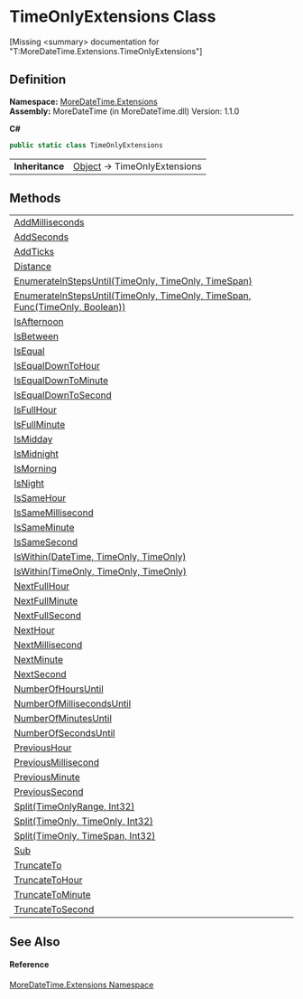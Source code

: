# TimeOnlyExtensions Class


\[Missing &lt;summary&gt; documentation for "T:MoreDateTime.Extensions.TimeOnlyExtensions"\]



## Definition
**Namespace:** <a href="N_MoreDateTime_Extensions.md">MoreDateTime.Extensions</a>  
**Assembly:** MoreDateTime (in MoreDateTime.dll) Version: 1.1.0

**C#**
``` C#
public static class TimeOnlyExtensions
```

<table><tr><td><strong>Inheritance</strong></td><td><a href="https://learn.microsoft.com/dotnet/api/system.object" target="_blank" rel="noopener noreferrer">Object</a>  →  TimeOnlyExtensions</td></tr>
</table>



## Methods
<table>
<tr>
<td><a href="M_MoreDateTime_Extensions_TimeOnlyExtensions_AddMilliseconds.md">AddMilliseconds</a></td>
<td> </td></tr>
<tr>
<td><a href="M_MoreDateTime_Extensions_TimeOnlyExtensions_AddSeconds.md">AddSeconds</a></td>
<td> </td></tr>
<tr>
<td><a href="M_MoreDateTime_Extensions_TimeOnlyExtensions_AddTicks.md">AddTicks</a></td>
<td> </td></tr>
<tr>
<td><a href="M_MoreDateTime_Extensions_TimeOnlyExtensions_Distance.md">Distance</a></td>
<td> </td></tr>
<tr>
<td><a href="M_MoreDateTime_Extensions_TimeOnlyExtensions_EnumerateInStepsUntil.md">EnumerateInStepsUntil(TimeOnly, TimeOnly, TimeSpan)</a></td>
<td> </td></tr>
<tr>
<td><a href="M_MoreDateTime_Extensions_TimeOnlyExtensions_EnumerateInStepsUntil_1.md">EnumerateInStepsUntil(TimeOnly, TimeOnly, TimeSpan, Func(TimeOnly, Boolean))</a></td>
<td> </td></tr>
<tr>
<td><a href="M_MoreDateTime_Extensions_TimeOnlyExtensions_IsAfternoon.md">IsAfternoon</a></td>
<td> </td></tr>
<tr>
<td><a href="M_MoreDateTime_Extensions_TimeOnlyExtensions_IsBetween.md">IsBetween</a></td>
<td> </td></tr>
<tr>
<td><a href="M_MoreDateTime_Extensions_TimeOnlyExtensions_IsEqual.md">IsEqual</a></td>
<td> </td></tr>
<tr>
<td><a href="M_MoreDateTime_Extensions_TimeOnlyExtensions_IsEqualDownToHour.md">IsEqualDownToHour</a></td>
<td> </td></tr>
<tr>
<td><a href="M_MoreDateTime_Extensions_TimeOnlyExtensions_IsEqualDownToMinute.md">IsEqualDownToMinute</a></td>
<td> </td></tr>
<tr>
<td><a href="M_MoreDateTime_Extensions_TimeOnlyExtensions_IsEqualDownToSecond.md">IsEqualDownToSecond</a></td>
<td> </td></tr>
<tr>
<td><a href="M_MoreDateTime_Extensions_TimeOnlyExtensions_IsFullHour.md">IsFullHour</a></td>
<td> </td></tr>
<tr>
<td><a href="M_MoreDateTime_Extensions_TimeOnlyExtensions_IsFullMinute.md">IsFullMinute</a></td>
<td> </td></tr>
<tr>
<td><a href="M_MoreDateTime_Extensions_TimeOnlyExtensions_IsMidday.md">IsMidday</a></td>
<td> </td></tr>
<tr>
<td><a href="M_MoreDateTime_Extensions_TimeOnlyExtensions_IsMidnight.md">IsMidnight</a></td>
<td> </td></tr>
<tr>
<td><a href="M_MoreDateTime_Extensions_TimeOnlyExtensions_IsMorning.md">IsMorning</a></td>
<td> </td></tr>
<tr>
<td><a href="M_MoreDateTime_Extensions_TimeOnlyExtensions_IsNight.md">IsNight</a></td>
<td> </td></tr>
<tr>
<td><a href="M_MoreDateTime_Extensions_TimeOnlyExtensions_IsSameHour.md">IsSameHour</a></td>
<td> </td></tr>
<tr>
<td><a href="M_MoreDateTime_Extensions_TimeOnlyExtensions_IsSameMillisecond.md">IsSameMillisecond</a></td>
<td> </td></tr>
<tr>
<td><a href="M_MoreDateTime_Extensions_TimeOnlyExtensions_IsSameMinute.md">IsSameMinute</a></td>
<td> </td></tr>
<tr>
<td><a href="M_MoreDateTime_Extensions_TimeOnlyExtensions_IsSameSecond.md">IsSameSecond</a></td>
<td> </td></tr>
<tr>
<td><a href="M_MoreDateTime_Extensions_TimeOnlyExtensions_IsWithin.md">IsWithin(DateTime, TimeOnly, TimeOnly)</a></td>
<td> </td></tr>
<tr>
<td><a href="M_MoreDateTime_Extensions_TimeOnlyExtensions_IsWithin_1.md">IsWithin(TimeOnly, TimeOnly, TimeOnly)</a></td>
<td> </td></tr>
<tr>
<td><a href="M_MoreDateTime_Extensions_TimeOnlyExtensions_NextFullHour.md">NextFullHour</a></td>
<td> </td></tr>
<tr>
<td><a href="M_MoreDateTime_Extensions_TimeOnlyExtensions_NextFullMinute.md">NextFullMinute</a></td>
<td> </td></tr>
<tr>
<td><a href="M_MoreDateTime_Extensions_TimeOnlyExtensions_NextFullSecond.md">NextFullSecond</a></td>
<td> </td></tr>
<tr>
<td><a href="M_MoreDateTime_Extensions_TimeOnlyExtensions_NextHour.md">NextHour</a></td>
<td> </td></tr>
<tr>
<td><a href="M_MoreDateTime_Extensions_TimeOnlyExtensions_NextMillisecond.md">NextMillisecond</a></td>
<td> </td></tr>
<tr>
<td><a href="M_MoreDateTime_Extensions_TimeOnlyExtensions_NextMinute.md">NextMinute</a></td>
<td> </td></tr>
<tr>
<td><a href="M_MoreDateTime_Extensions_TimeOnlyExtensions_NextSecond.md">NextSecond</a></td>
<td> </td></tr>
<tr>
<td><a href="M_MoreDateTime_Extensions_TimeOnlyExtensions_NumberOfHoursUntil.md">NumberOfHoursUntil</a></td>
<td> </td></tr>
<tr>
<td><a href="M_MoreDateTime_Extensions_TimeOnlyExtensions_NumberOfMillisecondsUntil.md">NumberOfMillisecondsUntil</a></td>
<td> </td></tr>
<tr>
<td><a href="M_MoreDateTime_Extensions_TimeOnlyExtensions_NumberOfMinutesUntil.md">NumberOfMinutesUntil</a></td>
<td> </td></tr>
<tr>
<td><a href="M_MoreDateTime_Extensions_TimeOnlyExtensions_NumberOfSecondsUntil.md">NumberOfSecondsUntil</a></td>
<td> </td></tr>
<tr>
<td><a href="M_MoreDateTime_Extensions_TimeOnlyExtensions_PreviousHour.md">PreviousHour</a></td>
<td> </td></tr>
<tr>
<td><a href="M_MoreDateTime_Extensions_TimeOnlyExtensions_PreviousMillisecond.md">PreviousMillisecond</a></td>
<td> </td></tr>
<tr>
<td><a href="M_MoreDateTime_Extensions_TimeOnlyExtensions_PreviousMinute.md">PreviousMinute</a></td>
<td> </td></tr>
<tr>
<td><a href="M_MoreDateTime_Extensions_TimeOnlyExtensions_PreviousSecond.md">PreviousSecond</a></td>
<td> </td></tr>
<tr>
<td><a href="M_MoreDateTime_Extensions_TimeOnlyExtensions_Split.md">Split(TimeOnlyRange, Int32)</a></td>
<td> </td></tr>
<tr>
<td><a href="M_MoreDateTime_Extensions_TimeOnlyExtensions_Split_1.md">Split(TimeOnly, TimeOnly, Int32)</a></td>
<td> </td></tr>
<tr>
<td><a href="M_MoreDateTime_Extensions_TimeOnlyExtensions_Split_2.md">Split(TimeOnly, TimeSpan, Int32)</a></td>
<td> </td></tr>
<tr>
<td><a href="M_MoreDateTime_Extensions_TimeOnlyExtensions_Sub.md">Sub</a></td>
<td> </td></tr>
<tr>
<td><a href="M_MoreDateTime_Extensions_TimeOnlyExtensions_TruncateTo.md">TruncateTo</a></td>
<td> </td></tr>
<tr>
<td><a href="M_MoreDateTime_Extensions_TimeOnlyExtensions_TruncateToHour.md">TruncateToHour</a></td>
<td> </td></tr>
<tr>
<td><a href="M_MoreDateTime_Extensions_TimeOnlyExtensions_TruncateToMinute.md">TruncateToMinute</a></td>
<td> </td></tr>
<tr>
<td><a href="M_MoreDateTime_Extensions_TimeOnlyExtensions_TruncateToSecond.md">TruncateToSecond</a></td>
<td> </td></tr>
</table>

## See Also


#### Reference
<a href="N_MoreDateTime_Extensions.md">MoreDateTime.Extensions Namespace</a>  
